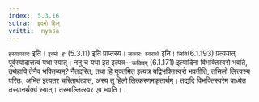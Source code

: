 ```yaml
---
index:  5.3.16
sutra:  इदमो हिल्
vritti:  nyasa
---
```


`हस्यापवादः` इति। `इदमो हः` (5.3.11) इति प्राप्तस्य। `लकारः स्वरार्थः` इति। `लिति`(6.1.193) प्रत्ययात् पूर्वस्योदात्तत्वं यथा स्यात्। ननु च यथा इत इत्यत्र--`ऊडिदम्` (6.1.171) इत्यादिना विभक्तिस्वरो भवति, तथेहापि तेनैव भवितव्यम्? नैतदस्ति; तथा हि युक्तमित इत्यत्र यद्विभक्तिस्वरो भवतीति; तसिलो लित्त्वस्य परितः, अभित इत्यतर चरितार्थत्वात्, अस्य तु हिलो लित्करणमकृतार्थम्। तद्यदि विभक्तिस्वरेम बाध्येत तस्यानर्थक्यं स्यात्। तस्माल्लित्स्वर एव भवति।।

